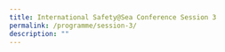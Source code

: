 ```yaml
---
title: International Safety@Sea Conference Session 3
permalink: /programme/session-3/
description: ""
---
```

